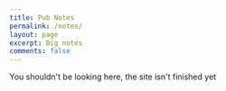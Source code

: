 ```yaml
---
title: Pub Notes
permalink: /notes/
layout: page
excerpt: Big notes
comments: false
---
```


You shouldn't be looking here, the site isn't finished yet
